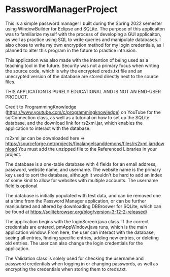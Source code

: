 # PasswordManagerProject
This is a simple password manager I built during the Spring 2022 semester using WindowBuilder for Eclipse and SQLite. 
  The purpose of this applicaiton was to familiarize myself with the process of developing a GUI applicaiton, as well as
  practice using SQL to write queries and manipulate databases. I also chose to write my own encryption method for my login 
  credentials, as I planned to alter this program in the future to practice intrusion. 

This application was also made with the intention of being used as a teaching tool in the future. Security was not a 
  primary focus when writing the source code, which is why the encrypted creds.txt file and an unecrypted version of the database
  are stored directly next to the source files.
  
THIS APPLICATION IS PURELY EDUCATIONAL AND IS NOT AN END-USER PRODUCT.

Credit to ProgrammingKnowledge (https://www.youtube.com/c/programmingknowledge) on YouTube for the sqlConnection class, 
  as well as a tutorial on how to set up the SQLite database, and the download link for rs2xml.jar, which enables the application 
   to interact with the database. 
   
rs2xml.jar can be downloaded here => https://sourceforge.net/projects/finalangelsanddemons/files/rs2xml.jar/download 
  You must add the unzipped file to the Referenced Libraries in your project.

The database is a one-table database with 4 fields for an email address, password, website name, and username. The website
  name is the primary key used to sort the database, although it wouldn't be hard to add an index of some kind
  to allow for websites with multiple accounts. The username field is optional. 
  
The database is initially populated with  test data, and can be removed one at a time from the Password Manager application,
  or can be further manipulated and altered by downloading DBBroswer for SQLite, which can be found at 
  https://sqlitebrowser.org/blog/version-3-12-2-released/

The application begins with the loginScreen.java class. If the correct credentials are entered, 
  pmAppWindow.java runs, which is the main application window. From here, the user can interact with the database, seeing
  all entries, finding specific entries, adding new entries, or deleting old entries. The user can also change the login credentials
  for the application.
  
The Validation class is solely used for checking the username and password credentials when logging in or changing passwords, as well as 
  encrypting the credentials when storing them to creds.txt.
